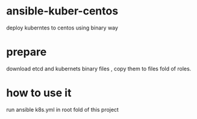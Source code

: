 # ansible-kuber-centos
deploy kuberntes to centos using binary way

# prepare
download etcd and kubernets binary files , copy them to files fold of roles.

# how to use it
run ansible k8s.yml in root fold of this project


